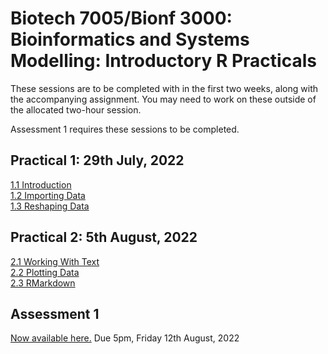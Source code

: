 # Biotech 7005/Bionf 3000: Bioinformatics and Systems Modelling: Introductory R Practicals

These sessions are to be completed with in the first two weeks, along with the accompanying assignment.
You may need to work on these outside of the allocated two-hour session.

Assessment 1 requires these sessions to be completed.

## Practical 1: 29th July, 2022

[1.1 Introduction](1_Introduction_To_R.html)<br>
[1.2 Importing Data](2_ImportingData.html)<br>
[1.3 Reshaping Data](3_ReshapingData.html)

## Practical 2: 5th August, 2022

[2.1 Working With Text](4_TextManipulation)<br>
[2.2 Plotting Data](5_PlottingData.html)<br>
[2.3 RMarkdown](6_UsingRMarkdown.html)

## Assessment 1

[Now available here.](../../Assignments/Assignment1.html) Due 5pm, Friday 12th August, 2022
